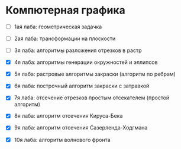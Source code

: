 # Компютерная графика

- [ ] 1ая лаба: геометрическая задачка
- [ ] 2ая лаба: трансформации на плоскости
- [ ] 3я лаба: алгоритмы разложения отрезков в растр
- [X] 4я лаба: алгоритмы генерации окружностей и эллипсов 
- [X] 5я лаба: растровые алгоритмы закраски (алгоритм по ребрам)
- [X] 6я лаба: построчный алгоритм закраски с затравкой
- [X] 7я лаба: отсечение отрезков простым отсекателем (простой алгоритм)
- [X] 8я лаба: алгоритм отсечения Кируса-Бека
- [X] 9я лаба: алгоритм отсечения Сазерленда-Ходгмана
- [X] 10я лаба: алгоритм волнового фронта


